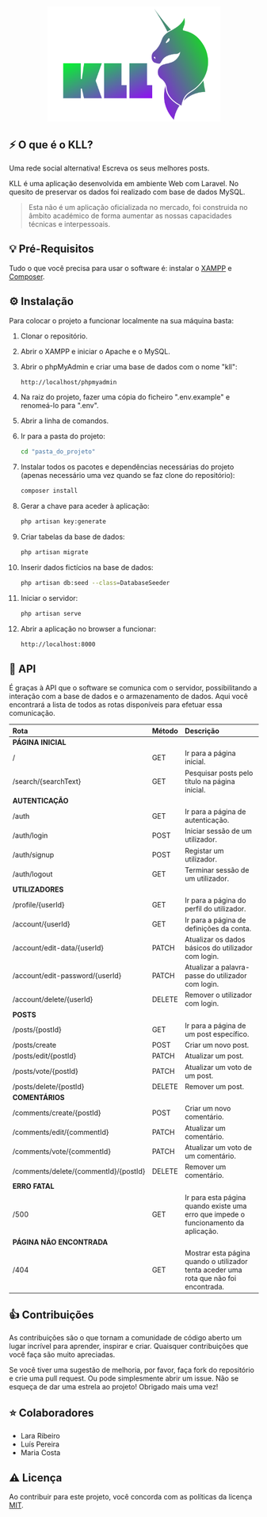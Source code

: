 <p align="center"><img width="350" src="public/images/full-logo.png" alt="Logótipo KLL"></p>

## ⚡️ O que é o KLL?

Uma rede social alternativa! Escreva os seus melhores posts.

KLL é uma aplicação desenvolvida em ambiente Web com Laravel. No quesito de preservar os dados foi realizado com base de dados MySQL.

> Esta não é um aplicação oficializada no mercado, foi construida no âmbito académico de forma aumentar as nossas capacidades técnicas e interpessoais.

## 💡 Pré-Requisitos

Tudo o que você precisa para usar o software é: instalar o [XAMPP](https://www.apachefriends.org/download.html) e [Composer](https://getcomposer.org/download).

## ⚙️ Instalação

Para colocar o projeto a funcionar localmente na sua máquina basta:

1. Clonar o repositório.

2. Abrir o XAMPP e iniciar o Apache e o MySQL.

3. Abrir o phpMyAdmin e criar uma base de dados com o nome "kll":

    ```sh
    http://localhost/phpmyadmin
    ```

4. Na raiz do projeto, fazer uma cópia do ficheiro ".env.example" e renomeá-lo para ".env".

5. Abrir a linha de comandos.

6. Ir para a pasta do projeto:

    ```sh
    cd "pasta_do_projeto"
    ```

7. Instalar todos os pacotes e dependências necessárias do projeto (apenas necessário uma vez quando se faz clone do repositório):

    ```sh
    composer install
    ```

8. Gerar a chave para aceder à aplicação:

    ```sh
    php artisan key:generate
    ```

9. Criar tabelas da base de dados:

    ```sh
    php artisan migrate
    ```

10. Inserir dados fictícios na base de dados:

    ```sh
    php artisan db:seed --class=DatabaseSeeder
    ```

11. Iniciar o servidor:

    ```sh
    php artisan serve
    ```

12. Abrir a aplicação no browser a funcionar:

    ```sh
    http://localhost:8000
    ```

## 📖 API

É graças à API que o software se comunica com o servidor, possibilitando a interação com a base de dados e o armazenamento de dados.
Aqui você encontrará a lista de todos as rotas disponíveis para efetuar essa comunicação.

| Rota                                  | Método | Descrição                                                                             |
| :------------------------------------ | :----- | :------------------------------------------------------------------------------------ |
| **PÁGINA INICIAL**                    |
| /                                     | GET    | Ir para a página inicial.                                                             |
| /search/{searchText}                  | GET    | Pesquisar posts pelo título na página inicial.                                        |
| **AUTENTICAÇÃO**                      |
| /auth                                 | GET    | Ir para a página de autenticação.                                                     |
| /auth/login                           | POST   | Iniciar sessão de um utilizador.                                                      |
| /auth/signup                          | POST   | Registar um utilizador.                                                               |
| /auth/logout                          | GET    | Terminar sessão de um utilizador.                                                     |
| **UTILIZADORES**                      |
| /profile/{userId}                     | GET    | Ir para a página do perfil do utilizador.                                             |
| /account/{userId}                     | GET    | Ir para a página de definições da conta.                                              |
| /account/edit-data/{userId}           | PATCH  | Atualizar os dados básicos do utilizador com login.                                   |
| /account/edit-password/{userId}       | PATCH  | Atualizar a palavra-passe do utilizador com login.                                    |
| /account/delete/{userId}              | DELETE | Remover o utilizador com login.                                                       |
| **POSTS**                             |
| /posts/{postId}                       | GET    | Ir para a página de um post específico.                                               |
| /posts/create                         | POST   | Criar um novo post.                                                                   |
| /posts/edit/{postId}                  | PATCH  | Atualizar um post.                                                                    |
| /posts/vote/{postId}                  | PATCH  | Atualizar um voto de um post.                                                         |
| /posts/delete/{postId}                | DELETE | Remover um post.                                                                      |
| **COMENTÁRIOS**                       |
| /comments/create/{postId}             | POST   | Criar um novo comentário.                                                             |
| /comments/edit/{commentId}            | PATCH  | Atualizar um comentário.                                                              |
| /comments/vote/{commentId}            | PATCH  | Atualizar um voto de um comentário.                                                   |
| /comments/delete/{commentId}/{postId} | DELETE | Remover um comentário.                                                                |
| **ERRO FATAL**                        |
| /500                                  | GET    | Ir para esta página quando existe uma erro que impede o funcionamento da aplicação.   |
| **PÁGINA NÃO ENCONTRADA**             |
| /404                                  | GET    | Mostrar esta página quando o utilizador tenta aceder uma rota que não foi encontrada. |

## 👍 Contribuições

As contribuições são o que tornam a comunidade de código aberto um lugar incrível para aprender, inspirar e criar. Quaisquer contribuições que você faça são muito apreciadas.

Se você tiver uma sugestão de melhoria, por favor, faça fork do repositório e crie uma pull request. Ou pode simplesmente abrir um issue. Não se esqueça de dar uma estrela ao projeto! Obrigado mais uma vez!

## ⭐️ Colaboradores

-   Lara Ribeiro
-   Luís Pereira
-   Maria Costa

## ⚠️ Licença

Ao contribuir para este projeto, você concorda com as políticas da licença [MIT](LICENSE).
